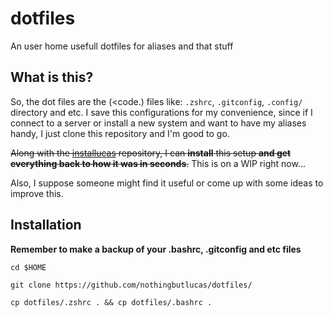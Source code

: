 # dotfiles
An user home usefull dotfiles for aliases and that stuff

## What is this?

So, the dot files are the (<code.</code>) files like: <code>.zshrc</code>, <code>.gitconfig</code>, <code>.config/</code> directory and etc.
I save this configurations for my convenience, since if I connect to a server or install a new system and want to have my aliases handy, I just clone this repository and I'm good to go.

~~Along with the [installucas](https://github.com/nothingbutlucas/installucas) repository, I can **install** this setup **and get everything back to how it was in seconds**.~~ This is on a WIP right now...

Also, I suppose someone might find it useful or come up with some ideas to improve this.

## Installation

**Remember to make a backup of your .bashrc, .gitconfig and etc files**

    cd $HOME

    git clone https://github.com/nothingbutlucas/dotfiles/

    cp dotfiles/.zshrc . && cp dotfiles/.bashrc .

